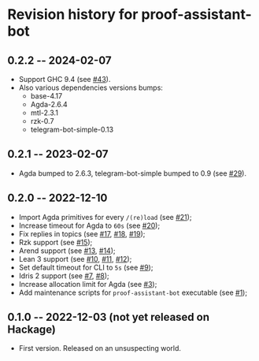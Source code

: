 # Revision history for proof-assistant-bot

## 0.2.2 -- 2024-02-07

- Support GHC 9.4 (see [#43](https://github.com/swamp-agr/proof-assistant-bot/pull/43)).
- Also various dependencies versions bumps:
  - base-4.17
  - Agda-2.6.4
  - mtl-2.3.1
  - rzk-0.7
  - telegram-bot-simple-0.13

## 0.2.1 -- 2023-02-07

- Agda bumped to 2.6.3, telegram-bot-simple bumped to 0.9 (see [#29](https://github.com/swamp-agr/proof-assistant-bot/pull/29)).

## 0.2.0 -- 2022-12-10 

- Import Agda primitives for every `/(re)load` (see [#21](https://github.com/swamp-agr/proof-assistant-bot/pull/21));
- Increase timeout for Agda to `60s` (see [#20](https://github.com/swamp-agr/proof-assistant-bot/pull/20));
- Fix replies in topics (see [#17](https://github.com/swamp-agr/proof-assistant-bot/pull/17), [#18](https://github.com/swamp-agr/proof-assistant-bot/pull/18), [#19](https://github.com/swamp-agr/proof-assistant-bot/pull/19));
- Rzk support (see [#15](https://github.com/swamp-agr/proof-assistant-bot/pull/15));
- Arend support (see [#13](https://github.com/swamp-agr/proof-assistant-bot/pull/13), [#14](https://github.com/swamp-agr/proof-assistant-bot/pull/14));
- Lean 3 support (see [#10](https://github.com/swamp-agr/proof-assistant-bot/pull/10), [#11](https://github.com/swamp-agr/proof-assistant-bot/pull/11), [#12](https://github.com/swamp-agr/proof-assistant-bot/pull/12));
- Set default timeout for CLI to `5s` (see [#9](https://github.com/swamp-agr/proof-assistant-bot/pull/9));
- Idris 2 support (see [#7](https://github.com/swamp-agr/proof-assistant-bot/pull/7), [#8]([#7](https://github.com/swamp-agr/proof-assistant-bot/pull/7)));
- Increase allocation limit for Agda (see [#3](https://github.com/swamp-agr/proof-assistant-bot/pull/3));
- Add maintenance scripts for `proof-assistant-bot` executable (see [#1](https://github.com/swamp-agr/proof-assistant-bot/pull/1));

## 0.1.0 -- 2022-12-03 (not yet released on Hackage)

- First version. Released on an unsuspecting world.
